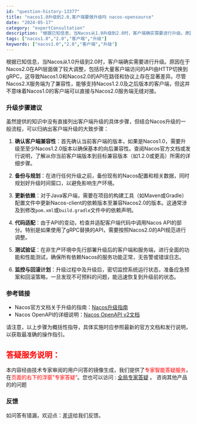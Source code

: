 ```yaml
---
id: "question-history-13377"
title: "nacos1.0升级到2.0,客户端要做升级吗 nacos-opensource"
date: "2024-05-17"
category: "expertConsultation"
description: "根据已知信息，当Nacos从1.0升级到2.0时，客户端确实需要进行升级。原因在于Nacos2.0在API层面做了较大调整，包括将大量客户端访问的API由HTTP切换到gRPC，这导致Nacos1.0和Nacos2.0的API在路径和协议上存在显著差异。尽管Nacos2.X服务端为了兼容性，能够支持"
tags: ["nacos1.0","2.0","客户端","升级"]
keywords: ["nacos1.0","2.0","客户端","升级"]
---
```


根据已知信息，当Nacos从1.0升级到2.0时，客户端确实需要进行升级。原因在于Nacos2.0在API层面做了较大调整，包括将大量客户端访问的API由HTTP切换到gRPC，这导致Nacos1.0和Nacos2.0的API在路径和协议上存在显著差异。尽管Nacos2.X服务端为了兼容性，能够支持Nacos1.2.0及之后版本的客户端，但这并不意味着Nacos1.0的客户端可以直接与Nacos2.0服务端无缝对接。

### 升级步骤建议

虽然提供的知识中没有直接列出客户端升级的具体步骤，但结合Nacos升级的一般流程，可以归纳出客户端升级的大致步骤：

1. **确认客户端兼容性**：首先确认当前客户端的版本，如果是Nacos1.0，需要升级至至少Nacos1.2.0版本以确保基本的向后兼容性。查阅Nacos官方文档或发行说明，了解从你当前客户端版本到目标兼容版本（如1.2.0或更高）所需的详细步骤。

2. **备份与规划**：在进行任何升级之前，备份现有的Nacos配置和相关数据，同时规划好升级时间窗口，以避免影响生产环境。

3. **更新依赖**：对于Java客户端，需要在项目的构建工具（如Maven或Gradle）配置文件中更新Nacos-client的依赖版本至兼容Nacos2.0的版本。这通常涉及到修改`pom.xml`或`build.gradle`文件中的依赖声明。

4. **代码适配**：由于API的变动，检查并适配客户端代码中调用Nacos API的部分。特别是如果使用了gRPC替换的API，需要按照Nacos2.0的API规范进行调整。

5. **测试验证**：在非生产环境中先行部署升级后的客户端和服务端，进行全面的功能和性能测试，确保所有依赖Nacos的服务功能正常，无告警或错误日志。

6. **监控与回滚计划**：升级过程中及升级后，密切监控系统运行状态，准备应急预案和回滚策略，一旦发现不可预料的问题，能迅速恢复到升级前的状态。

### 参考链接

- Nacos官方文档关于升级的指南：[Nacos升级指南](https://nacos.io/docs/latest/upgrading/200-upgrading/)
- Nacos OpenAPI的详细说明：[Nacos OpenAPI v2文档](https://nacos.io/docs/latest/guide/user/open-api/)

请注意，以上步骤为概括性指导，具体实施时应参照最新的官方文档和发行说明，以获取最准确的操作指引。
## <font color="#FF0000">答疑服务说明：</font> 

本内容经由技术专家审阅的用户问答的镜像生成，我们提供了<font color="#FF0000">专家智能答疑服务</font>，在<font color="#FF0000">页面的右下的浮窗”专家答疑“</font>。您也可以访问 : [全局专家答疑](https://opensource.alibaba.com/chatBot) 。 咨询其他产品的的问题

### 反馈
如问答有错漏，欢迎点：[差评](https://ai.nacos.io/user/feedbackByEnhancerGradePOJOID?enhancerGradePOJOId=13875)给我们反馈。
